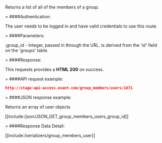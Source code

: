 <!-- --- title: GET /group_members/users/:group_id -->

Returns a list of all of the members of a group.

=
####Authentication:

The user needs to be logged in and have valid credentials to use this route.

=
####Parameters:

:group_id - Integer, passed in through the URL. Is derived from the 'id' field on the 'groups' table.

=
####Response:

This requests provides a <strong>HTML 200</strong> on success.

=
####API request example:
```json
http://stage-api-access.evant.com/group_members/users/1671
```

=
####JSON response example:

Returns an array of user objects

[[include:/json/JSON_GET_group_members_users_group_id]]

=
####Response Data Detail:

[[include:/serializers/group_members_user]]